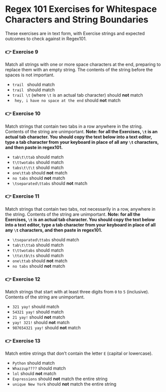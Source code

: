 # Regex 101 Exercises for Whitespace Characters and String Boundaries

These exercises are in text form, with Exercise strings and expected outcomes to check against in Regex101.

###

### 👉 Exercise 9

Match all strings with one or more space characters at the end, preparing to replace them with an empty string. The contents of the string before the spaces is not important.

- `trail ` should match
- `trail ` should match
- `trail \t` (where `\t` is an actual tab character) should **not** match
- ` hey, i have no space at the end` should **not** match

###

### 👉 Exercise 10

Match strings that contain two tabs in a row anywhere in the string. Contents of the string are unimportant.
**Note: for all the Exercises, `\t` is an actual tab character. You should copy the text below into a text editor, type a tab character from your keyboard in place of all any `\t` characters, and then paste in regex101.**

- `tab\t\ttab` should match
- `t\ttwotabs` should match
- `tabs\t\t\t` should match
- `one\ttab` should **not** match
- `no tabs` should **not** match
- `\tseparated\ttabs` should **not** match

###

### 👉 Exercise 11

Match strings that contain two tabs, not necessarily in a row, anywhere in the string. Contents of the string are unimportant.
**Note: for all the Exercises, `\t` is an actual tab character. You should copy the text below into a text editor, type a tab character from your keyboard in place of all any `\t` characters, and then paste in regex101.**

- `\tseparated\ttabs` should match
- `tab\t\ttab` should match
- `t\ttwotabs` should match
- `\tta\tb\ts` should match
- `one\ttab` should **not** match
- `no tabs` should **not** match

###

### 👉 Exercise 12

Match strings that start with at least three digits from `0` to `5` (inclusive). Contents of the string are unimportant.

- `321 yay!` should match
- `54321 yay!` should match
- `21 yay!` should **not** match
- `yay! 321!` should **not** match
- `987654321 yay!` should **not** match

###

### 👉 Exercise 13

Match entire strings that don’t contain the letter `E` (capital or lowercase).

- `Python` should match
- `Whazzup????` should match
- `lol` should **not** match
- `Expressions` should **not** match the entire string
- `unique New York` should **not** match the entire string
